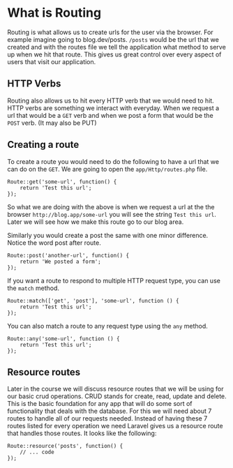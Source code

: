 # What is Routing

Routing is what allows us to create urls for the user via the browser. For example imagine going to blog.dev/posts. `/posts` would be the url that we created and with the routes file we tell the application what method to serve up when we hit that route. This gives us great control over every aspect of users that visit our application.

## HTTP Verbs

Routing also allows us to hit every HTTP verb that we would need to hit. HTTP verbs are something we interact with everyday. When we request a url that would be a `GET` verb and when we post a form that would be the `POST` verb. (It may also be PUT)

## Creating a route
To create a route you would need to do the following to have a url that we can do on the `GET`. We are going to open the `app/Http/routes.php` file.

```
Route::get('some-url', function() {
	return 'Test this url';
});
```
So what we are doing with the above is when we request a url at the the browser `http://blog.app/some-url` you will see the string `Test this url`. Later we will see how we make this route go to our blog area.

Similarly you would create a post the same with one minor difference. Notice the word post after route.

```
Route::post('another-url', function() {
	return 'We posted a form';
});
```

If you want a route to respond to multiple HTTP request type, you can use the `match` method.

```
Route::match(['get', 'post'], 'some-url', function () {
    return 'Test this url';
});
```

You can also match a route to any request type using the `any` method.

```
Route::any('some-url', function () {
    return 'Test this url';
});
```

## Resource routes

Later in the course we will discuss resource routes that we will be using for our basic crud operations. CRUD stands for create, read, update and delete. This is the basic foundation for any app that will do some sort of functionality that deals with the database. For this we will need about 7 routes to handle all of our requests needed. Instead of having these 7 routes listed for every operation we need Laravel gives us a resource route that handles those routes. It looks like the following:

```
Route::resource('posts', function() {
	// ... code
});
